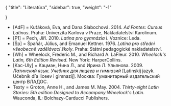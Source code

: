 {
    "title": "Literatúra",
    "sidebar": true,
    "weight": "-1"

}

- [AdF] = Kuťáková, Eva, and Dana Slabochová. 2014. *Ad Fontes: Cursus Latinus*. Praha: Univerzita Karlova v Praze, Nakladatelství Karolinum.
- [P1] = Pech, Jiří. 2010. *Latina pro gymnázia I*. Voznice: Leda.
- [Šp] = Špaňár, Július, and Emanuel Kettner. 1976. *Latina pro střední všeobecně vzdělávací školy*. Praha: Státní pedagogické nakladatelství.
- [Wh] = Wheelock, Frederic M., and Richard A. LaFleur. 2010. *Wheelock's Latin, 6th Edition Revised.* New York: HarperCollins.
- [Kac-Uly] = Кацман, Нина Л., and Ирина Л. Ульянова. 2009. *Латинский язык. Учебник для лицеев и гимназий* [Latinskij jazyk. Učebnik dľa liceev i gimnazij]. Москва: Гуманитарный издательский центр ВЛАДОС.  
- Texty = Groton, Anne H., and James M. May. 2004. *Thirty-eight Latin Stories: 5th edition Designed to Accompany Wheelock's Latin.* Wauconda, IL: Bolchazy-Carducci Publishers.